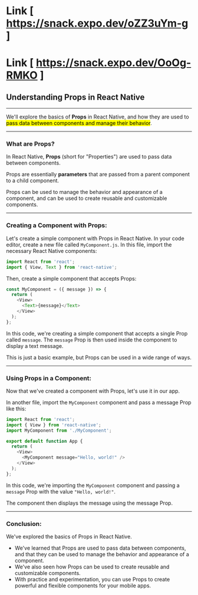 # Link [ https://snack.expo.dev/oZZ3uYm-g ]

# Link [ https://snack.expo.dev/OoOg-RMKO ]

## Understanding Props in React Native

---

We'll explore the basics of **Props** in React Native, and how they are used to <mark>pass data between components and manage their behavior</mark>.

---

### What are Props?
In React Native, **Props** (short for "Properties") are used to pass data between components. 

Props are essentially **parameters** that are passed from a parent component to a child component. 

Props can be used to manage the behavior and appearance of a component, and can be used to create reusable and customizable components.

---

### Creating a Component with Props:
Let's create a simple component with Props in React Native. In your code editor, create a new file called `MyComponent.js`. In this file, import the necessary React Native components:


```javascript
import React from 'react';
import { View, Text } from 'react-native';
```

Then, create a simple component that accepts Props:

```javascript
const MyComponent = ({ message }) => {
  return (
    <View>
      <Text>{message}</Text>
    </View>
  );
};
```

In this code, we're creating a simple component that accepts a single Prop called `message`. The `message` Prop is then used inside the component to display a text message. 

This is just a basic example, but Props can be used in a wide range of ways.

---

### Using Props in a Component:
Now that we've created a component with Props, let's use it in our app. 

In another file, import the `MyComponent` component and pass a message Prop like this:
```javascript
import React from 'react';
import { View } from 'react-native';
import MyComponent from './MyComponent';

export default function App {
  return (
    <View>
      <MyComponent message="Hello, world!" />
    </View>
  );
};
```
In this code, we're importing the `MyComponent` component and passing a `message` Prop with the value `"Hello, world!"`. 

The component then displays the message using the message Prop.

--- 

### Conclusion:
We've explored the basics of Props in React Native. 
- We've learned that Props are used to pass data between components, and that they can be used to manage the behavior and appearance of a component. 
- We've also seen how Props can be used to create reusable and customizable components. 
- With practice and experimentation, you can use Props to create powerful and flexible components for your mobile apps.